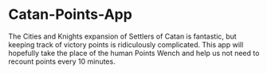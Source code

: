 # Catan-Points-App
The Cities and Knights expansion of Settlers of Catan is fantastic, but keeping track of victory points is ridiculously complicated. This app will hopefully take the place of the human Points Wench and help us not need to recount points every 10 minutes.
